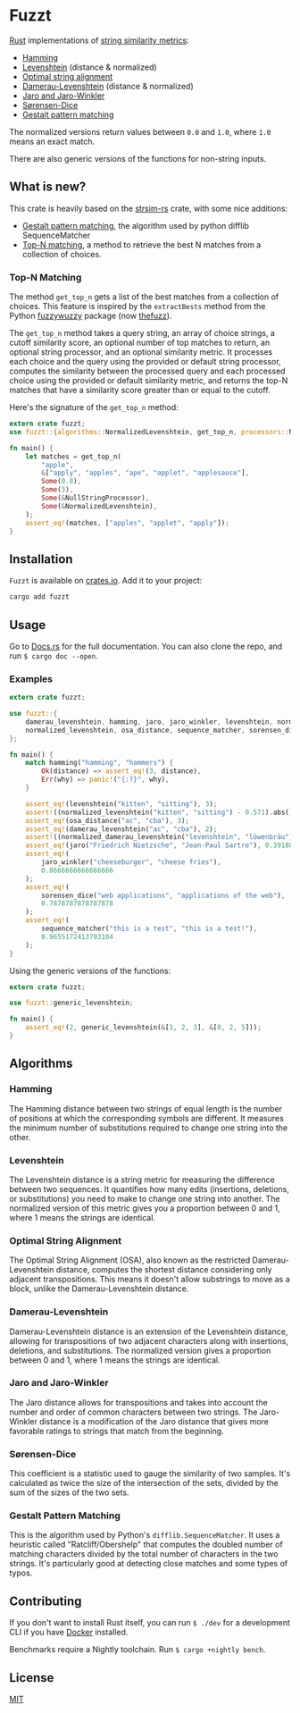 # Fuzzt

[Rust](https://www.rust-lang.org) implementations of
[string similarity metrics]:

- [Hamming](#hamming)
- [Levenshtein](#levenshtein) (distance & normalized)
- [Optimal string alignment](#optimal-string-alignment)
- [Damerau-Levenshtein](#damerau-levenshtein) (distance & normalized)
- [Jaro and Jaro-Winkler](#jaro-and-jaro-winkler)
- [Sørensen-Dice](#sørensen-dice)
- [Gestalt pattern matching](#gestalt-pattern-matching)

The normalized versions return values between `0.0` and `1.0`, where `1.0` means
an exact match.

There are also generic versions of the functions for non-string inputs.

## What is new?

This crate is heavily based on the
[strsim-rs](https://github.com/rapidfuzz/strsim-rs) crate, with some nice
additions:

- [Gestalt pattern matching](#gestalt-pattern-matching), the algorithm used by
  python difflib SequenceMatcher
- [Top-N matching](#top-n-matching), a method to retrieve the best N matches
  from a collection of choices.

### Top-N Matching

The method `get_top_n` gets a list of the best matches from a collection of
choices. This feature is inspired by the `extractBests` method from the Python
[fuzzywuzzy](https://github.com/seatgeek/fuzzywuzzy) package (now
[thefuzz](https://github.com/seatgeek/thefuzz)).

The `get_top_n` method takes a query string, an array of choice strings, a
cutoff similarity score, an optional number of top matches to return, an
optional string processor, and an optional similarity metric. It processes each
choice and the query using the provided or default string processor, computes
the similarity between the processed query and each processed choice using the
provided or default similarity metric, and returns the top-N matches that have a
similarity score greater than or equal to the cutoff.

Here's the signature of the `get_top_n` method:

```rust
extern crate fuzzt;
use fuzzt::{algorithms::NormalizedLevenshtein, get_top_n, processors::NullStringProcessor};

fn main() {
    let matches = get_top_n(
        "apple",
        &["apply", "apples", "ape", "applet", "applesauce"],
        Some(0.8),
        Some(3),
        Some(&NullStringProcessor),
        Some(&NormalizedLevenshtein),
    );
    assert_eq!(matches, ["apples", "applet", "apply"]);
}
```


## Installation

`Fuzzt` is available on [crates.io](https://crates.io/crates/fuzzt). Add it to
your project:

```sh
cargo add fuzzt
```

## Usage

Go to [Docs.rs](https://docs.rs/fuzzt/) for the full documentation. You can also
clone the repo, and run `$ cargo doc --open`.

### Examples

```rust
extern crate fuzzt;

use fuzzt::{
    damerau_levenshtein, hamming, jaro, jaro_winkler, levenshtein, normalized_damerau_levenshtein,
    normalized_levenshtein, osa_distance, sequence_matcher, sorensen_dice,
};

fn main() {
    match hamming("hamming", "hammers") {
        Ok(distance) => assert_eq!(3, distance),
        Err(why) => panic!("{:?}", why),
    }

    assert_eq!(levenshtein("kitten", "sitting"), 3);
    assert!((normalized_levenshtein("kitten", "sitting") - 0.571).abs() < 0.001);
    assert_eq!(osa_distance("ac", "cba"), 3);
    assert_eq!(damerau_levenshtein("ac", "cba"), 2);
    assert!((normalized_damerau_levenshtein("levenshtein", "löwenbräu") - 0.272).abs() < 0.001);
    assert_eq!(jaro("Friedrich Nietzsche", "Jean-Paul Sartre"), 0.3918859649122807);
    assert_eq!(
        jaro_winkler("cheeseburger", "cheese fries"),
        0.8666666666666666
    );
    assert_eq!(
        sorensen_dice("web applications", "applications of the web"),
        0.7878787878787878
    );
    assert_eq!(
        sequence_matcher("this is a test", "this is a test!"),
        0.9655172413793104
    );
}
```

Using the generic versions of the functions:

```rust
extern crate fuzzt;

use fuzzt::generic_levenshtein;

fn main() {
    assert_eq!(2, generic_levenshtein(&[1, 2, 3], &[0, 2, 5]));
}
```

## Algorithms

### Hamming

The Hamming distance between two strings of equal length is the number of
positions at which the corresponding symbols are different. It measures the
minimum number of substitutions required to change one string into the other.

### Levenshtein

The Levenshtein distance is a string metric for measuring the difference between
two sequences. It quantifies how many edits (insertions, deletions, or
substitutions) you need to make to change one string into another. The
normalized version of this metric gives you a proportion between 0 and 1, where
1 means the strings are identical.

### Optimal String Alignment

The Optimal String Alignment (OSA), also known as the restricted
Damerau-Levenshtein distance, computes the shortest distance considering only
adjacent transpositions. This means it doesn't allow substrings to move as a
block, unlike the Damerau-Levenshtein distance.

### Damerau-Levenshtein

Damerau-Levenshtein distance is an extension of the Levenshtein distance,
allowing for transpositions of two adjacent characters along with insertions,
deletions, and substitutions. The normalized version gives a proportion between
0 and 1, where 1 means the strings are identical.

### Jaro and Jaro-Winkler

The Jaro distance allows for transpositions and takes into account the number
and order of common characters between two strings. The Jaro-Winkler distance is
a modification of the Jaro distance that gives more favorable ratings to strings
that match from the beginning.

### Sørensen-Dice

This coefficient is a statistic used to gauge the similarity of two samples.
It's calculated as twice the size of the intersection of the sets, divided by
the sum of the sizes of the two sets.

### Gestalt Pattern Matching

This is the algorithm used by Python's `difflib.SequenceMatcher`. It uses a
heuristic called "Ratcliff/Obershelp" that computes the doubled number of
matching characters divided by the total number of characters in the two
strings. It's particularly good at detecting close matches and some types of
typos.

## Contributing

If you don't want to install Rust itself, you can run `$ ./dev` for a
development CLI if you have [Docker] installed.

Benchmarks require a Nightly toolchain. Run `$ cargo +nightly bench`.

## License

[MIT](https://github.com/luizvbo/fuzzt/blob/main/LICENSE)

[string similarity metrics]: http://en.wikipedia.org/wiki/String_metric
[Damerau-Levenshtein]: http://en.wikipedia.org/wiki/Damerau%E2%80%93Levenshtein_distance
[Jaro and Jaro-Winkler]: http://en.wikipedia.org/wiki/Jaro%E2%80%93Winkler_distance
[Levenshtein]: http://en.wikipedia.org/wiki/Levenshtein_distance
[Hamming]: http://en.wikipedia.org/wiki/Hamming_distance
[Optimal string alignment]: https://en.wikipedia.org/wiki/Damerau%E2%80%93Levenshtein_distance#Optimal_string_alignment_distance
[Sørensen-Dice]: http://en.wikipedia.org/wiki/S%C3%B8rensen%E2%80%93Dice_coefficient
[Gestalt pattern matching]: https://en.wikipedia.org/wiki/Gestalt_pattern_matching
[Docker]: https://docs.docker.com/engine/installation/
